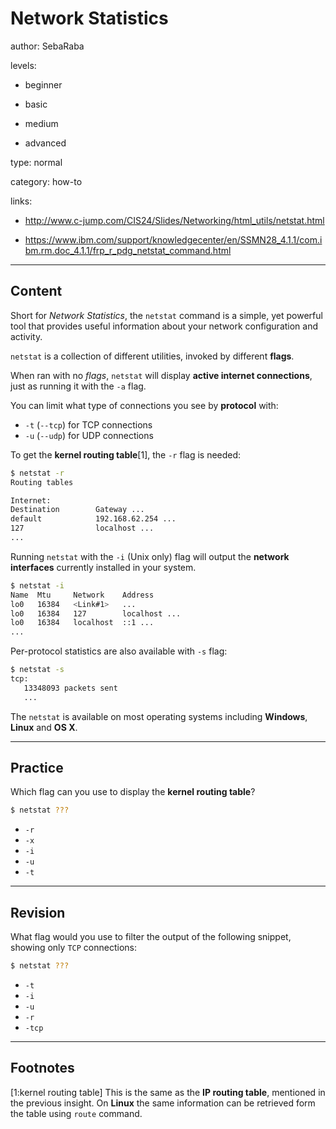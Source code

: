 # Network Statistics
author: SebaRaba

levels:

  - beginner

  - basic

  - medium

  - advanced

type: normal

category: how-to

links:

  - http://www.c-jump.com/CIS24/Slides/Networking/html_utils/netstat.html

  - https://www.ibm.com/support/knowledgecenter/en/SSMN28_4.1.1/com.ibm.rm.doc_4.1.1/frp_r_pdg_netstat_command.html

---
## Content

Short for *Network Statistics*, the `netstat` command is a simple, yet powerful tool that provides useful information about your network configuration and activity.

`netstat` is a collection of different utilities, invoked by different **flags**. 

When ran with no *flags*, `netstat` will display **active internet connections**, just as running it with the `-a` flag.

You can limit what type of connections you see by **protocol** with:
 - `-t` (`--tcp`) for TCP connections
 - `-u` (`--udp`) for UDP connections

To get the **kernel routing table**[1], the `-r` flag is needed:
```bash
$ netstat -r
Routing tables

Internet:
Destination        Gateway ...
default            192.168.62.254 ...
127                localhost ...
...

```
Running `netstat` with the `-i` (Unix only) flag will output the **network interfaces** currently installed in your system.
```bash
$ netstat -i
Name  Mtu     Network    Address
lo0   16384   <Link#1>   ...
lo0   16384   127        localhost ...
lo0   16384   localhost  ::1 ...
...
```

Per-protocol statistics are also available with `-s` flag:
```bash
$ netstat -s
tcp:
   13348093 packets sent
   ...
```

The `netstat` is available on most operating systems including **Windows**, **Linux** and **OS X**.

---
## Practice

Which flag can you use to display the **kernel routing table**?
```bash
$ netstat ???
```

* `-r`
* `-x`
* `-i`
* `-u`
* `-t`

---
## Revision

What flag would you use to filter the output of the following snippet, showing only `TCP` connections:
```bash
$ netstat ???
```

* `-t`
* `-i`
* `-u`
* `-r`
* `-tcp`

---
## Footnotes

[1:kernel routing table]
This is the same as the **IP routing table**, mentioned in the previous insight.
On **Linux** the same information can be retrieved form the table using `route` command.
